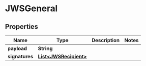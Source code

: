 

# JWSGeneral


## Properties

| Name | Type | Description | Notes |
|------------ | ------------- | ------------- | -------------|
|**payload** | **String** |  |  |
|**signatures** | [**List&lt;JWSRecipient&gt;**](JWSRecipient.md) |  |  |



